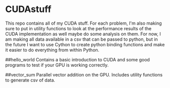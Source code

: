 # CUDAstuff
This repo contains all of my CUDA stuff. For each problem, I'm also making sure
to put in utility functions to look at the performance results of the CUDA
implementation as well maybe do some analysis on them. For now, I am making all
data available in a csv that can be passed to python, but in the future I want to
use Cython to create python binding functions and make it easier to do everything from within Python. 

##hello_world
Contains a basic introduction to CUDA and some good programs to test if your GPU 
is working correctly. 

##vector_sum
Parallel vector addition on the GPU. Includes utility functions to generate csv
of data.
